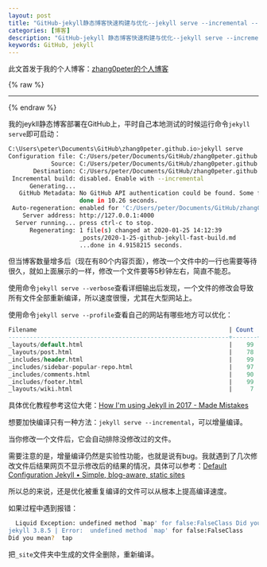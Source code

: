 ```yaml
---
layout: post
title: "GitHub-jekyll静态博客快速构建与优化--jekyll serve --incremental --profile"
categories: [博客]
description: "GitHub-jekyll 静态博客快速构建与优化--jekyll serve --incremental --profile"
keywords: GitHub, jekyll
---
```


此文首发于我的个人博客：[zhang0peter的个人博客](https://zhang0peter.com)         

{% raw %}
***          
{% endraw %}

我的jeykll静态博客部署在GitHub上，平时自己本地测试的时候运行命令`jekyll serve`即可启动：
```sh
C:\Users\peter\Documents\GitHub\zhang0peter.github.io>jekyll serve
Configuration file: C:/Users/peter/Documents/GitHub/zhang0peter.github.io/_config.yml
            Source: C:/Users/peter/Documents/GitHub/zhang0peter.github.io
       Destination: C:/Users/peter/Documents/GitHub/zhang0peter.github.io/_site
 Incremental build: disabled. Enable with --incremental
      Generating...
   GitHub Metadata: No GitHub API authentication could be found. Some fields may be missing or have incorrect data.
                    done in 10.26 seconds.
 Auto-regeneration: enabled for 'C:/Users/peter/Documents/GitHub/zhang0peter.github.io'
    Server address: http://127.0.0.1:4000
  Server running... press ctrl-c to stop.
      Regenerating: 1 file(s) changed at 2020-01-25 14:12:39
                    _posts/2020-1-25-github-jekyll-fast-build.md
                    ...done in 4.9158215 seconds.
```
但当博客数量增多后（现在有80个内容页面），修改一个文件中的一行也需要等待很久，就如上面展示的一样，修改一个文件要等5秒钟左右，简直不能忍。

使用命令`jekyll serve --verbose`查看详细输出后发现，一个文件的修改会导致所有文件全部重新编译，所以速度很慢，尤其在大型网站上。

使用命令`jekyll serve --profile`查看自己的网站有哪些地方可以优化：
```sql
Filename                                                      | Count |    Bytes |  Time
--------------------------------------------------------------+-------+----------+------
_layouts/default.html                                         |    99 | 2390.60K | 1.338
_layouts/post.html                                            |    78 | 1096.04K | 1.164
_includes/header.html                                         |    99 |  643.77K | 0.848
_includes/sidebar-popular-repo.html                           |    97 |  415.38K | 0.475
_includes/comments.html                                       |    90 |   55.66K | 0.181
_includes/footer.html                                         |    99 |  329.29K | 0.174
_layouts/wiki.html                                            |     7 |   55.61K | 0.130
```

具体优化教程参考这位大佬：[How I'm using Jekyll in 2017 - Made Mistakes](https://mademistakes.com/articles/using-jekyll-2017/)

想要加快编译只有一种方法：`jekyll serve --incremental`，可以增量编译。

当你修改一个文件后，它会自动排除没修改过的文件。

需要注意的是，增量编译仍然是实验性功能，也就是说有bug。我就遇到了几次修改文件后结果网页不显示修改后的结果的情况，具体可以参考：[Default Configuration  Jekyll • Simple, blog-aware, static sites](https://jekyllrb.com/docs/configuration/incremental-regeneration/)

所以总的来说，还是优化被重复编译的文件可以从根本上提高编译速度。

如果过程中遇到报错：
```sh
  Liquid Exception: undefined method `map' for false:FalseClass Did you mean? tap in /_layouts/post.html
jekyll 3.8.5 | Error:  undefined method `map' for false:FalseClass
Did you mean?  tap
```
把`_site`文件夹中生成的文件全删除，重新编译。
